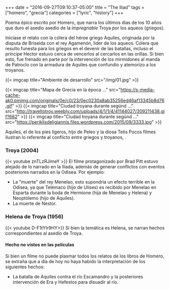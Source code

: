 +++
date = "2016-09-27T09:10:37-05:00"
title = "The Iliad"
tags = ["homero", "grecia"]
categories = ["lyric", "history"]
+++

Poema épico escrito por Homero, que narra los últimos dias de los 10 años que
duro el asedio asedio de la *impregnable* Troya por los aqueos (griegos).
<!--more-->
Iniciase el relato con la cólera del héroe griego Aquiles, originada por la
disputa de  Briseida con el rey Agamenón, lider de los aqueos. Cólera que resulto funesta
para los griegos en el devenir de las batallas, incluso el príncipe Hector estuvo cerca
de vencerlos al cercarlos en las orillas. Si bien esto, fue frenado en parte por la intervención
de los mirmidones al manda de Patroclo con la armadura de Aquiles que confundio y
atemorizo a los troyanos.

{{< imgcap title="Ambiente de desarrollo" src="/img/01.jpg" >}}

<!-- {{< imgcap title="Briseida a manos de Aquiles" src="https://upload.wikimedia.org/wikipedia/commons/9/90/Carracci_Achille_et_Briseis.jpg" >}} -->
{{< imgcap title="Mapa de Grecia en la época ..." src="https://s-media-cache-ak0.pinimg.com/originals/0e/c0/23/0ec0230a8ab35256ed46af13345b8d76.gif" >}}
{{< imgcap title="Ciudad troyana durante segúnd ..." src="http://traveltotroy.weebly.com/uploads/4/1/1/4/41144027/309211438.gif?662" >}}
{{< imgcap title="Ciudad troyana durante segúnd ..." src="https://periklisdeligiannis.files.wordpress.com/2015/09/3333.jpg" >}}
<!-- ![Briseida](https://upload.wikimedia.org/wikipedia/commons/9/90/Carracci_Achille_et_Briseis.jpg) -->

Aquiles, el de los pies ligeros, hijo de Peleo y la diosa Tetis
Pocos filmes ilustran lo referente al conflicto entre griegos y troyanos, .

### Troya (2004)
{{< youtube znTLzRJimeY >}}
El filme protagonizado por Brad Pitt estuvo alejado de lo narrado en la Iliada,
además de generar conflictos con eventos posteriores narrados en la Odisea.
Por ejemplo:

- La "muerte" del rey Menelao, esto supondria un efecto terrible en la Odisea,
ya que Telémaco (hijo de Ulises) es recibido por Menelao en Esparta durante la boda
de Hermione (hija de Menelao y Helena) y Neoptólemo (hijo de Aquiles).
- La muerte de Nestor.

### Helena de Troya (1956)
{{< youtube D-F1tYIr9HY>}}
Si bien la temática es Helena, se narran hechos correspondientes al asedio de Troya.

#### Hecho no vistos en las películas

Si bien un filme no puede plasmar todos los relatos de los libros de Homero,
se extraña que a día de hoy no haya habido la interpretación de los siguientes hechos:

* La batalla de Aquiles contra el río Escamandro y la posteriores
intervención de Era y Hefestos para disuadir al río.
